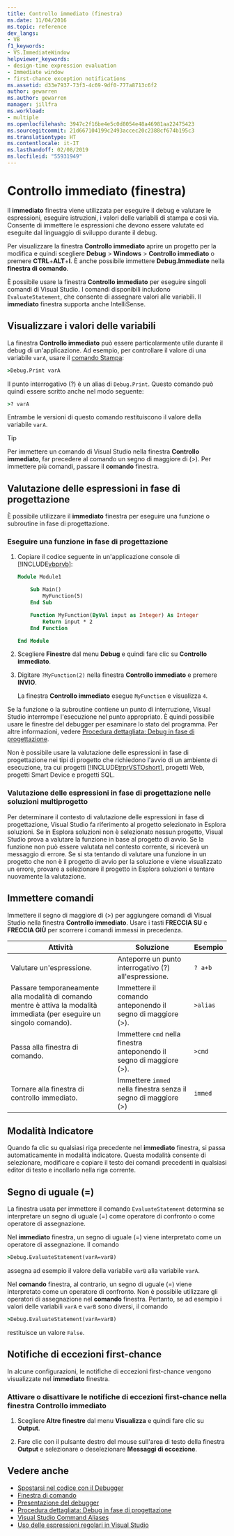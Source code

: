 ```yaml
---
title: Controllo immediato (finestra)
ms.date: 11/04/2016
ms.topic: reference
dev_langs:
- VB
f1_keywords:
- VS.ImmediateWindow
helpviewer_keywords:
- design-time expression evaluation
- Immediate window
- first-chance exception notifications
ms.assetid: d33e7937-73f3-4c69-9df0-777a8713c6f2
author: gewarren
ms.author: gewarren
manager: jillfra
ms.workload:
- multiple
ms.openlocfilehash: 3947c2f16be4e5c0d8054e48a46981aa22475423
ms.sourcegitcommit: 21d667104199c2493accec20c2388cf674b195c3
ms.translationtype: HT
ms.contentlocale: it-IT
ms.lasthandoff: 02/08/2019
ms.locfileid: "55931949"
---
```

# <a name="immediate-window"></a>Controllo immediato (finestra)

Il **immediato** finestra viene utilizzata per eseguire il debug e valutare le espressioni, eseguire istruzioni, i valori delle variabili di stampa e così via. Consente di immettere le espressioni che devono essere valutate ed eseguite dal linguaggio di sviluppo durante il debug.

Per visualizzare la finestra **Controllo immediato** aprire un progetto per la modifica e quindi scegliere **Debug** > **Windows** > **Controllo immediato** o premere **CTRL**+**ALT**+**I**. È anche possibile immettere **Debug.Immediate** nella **finestra di comando**.

È possibile usare la finestra **Controllo immediato** per eseguire singoli comandi di Visual Studio. I comandi disponibili includono `EvaluateStatement`, che consente di assegnare valori alle variabili. Il **immediato** finestra supporta anche IntelliSense.

## <a name="display-the-values-of-variables"></a>Visualizzare i valori delle variabili

La finestra **Controllo immediato** può essere particolarmente utile durante il debug di un'applicazione. Ad esempio, per controllare il valore di una variabile `varA`, usare il [comando Stampa](../../ide/reference/print-command.md):

```cmd
>Debug.Print varA
```

Il punto interrogativo (?) è un alias di `Debug.Print`. Questo comando può quindi essere scritto anche nel modo seguente:

```cmd
>? varA
```

Entrambe le versioni di questo comando restituiscono il valore della variabile `varA`.

> [!TIP]
> Per immettere un comando di Visual Studio nella finestra **Controllo immediato**, far precedere al comando un segno di maggiore di (>). Per immettere più comandi, passare il **comando** finestra.

## <a name="design-time-expression-evaluation"></a>Valutazione delle espressioni in fase di progettazione

È possibile utilizzare il **immediato** finestra per eseguire una funzione o subroutine in fase di progettazione.

### <a name="execute-a-function-at-design-time"></a>Eseguire una funzione in fase di progettazione

1. Copiare il codice seguente in un'applicazione console di [!INCLUDE[vbprvb](../../code-quality/includes/vbprvb_md.md)]:

   ```vb
   Module Module1

       Sub Main()
           MyFunction(5)
       End Sub

       Function MyFunction(ByVal input as Integer) As Integer
           Return input * 2
       End Function

   End Module
   ```

2. Scegliere **Finestre** dal menu **Debug** e quindi fare clic su **Controllo immediato**.

3. Digitare `?MyFunction(2)` nella finestra **Controllo immediato** e premere **INVIO**.

    La finestra **Controllo immediato** esegue `MyFunction` e visualizza `4`.

Se la funzione o la subroutine contiene un punto di interruzione, Visual Studio interrompe l'esecuzione nel punto appropriato. È quindi possibile usare le finestre del debugger per esaminare lo stato del programma. Per altre informazioni, vedere [Procedura dettagliata: Debug in fase di progettazione](../../debugger/walkthrough-debugging-at-design-time.md).

Non è possibile usare la valutazione delle espressioni in fase di progettazione nei tipi di progetto che richiedono l'avvio di un ambiente di esecuzione, tra cui progetti [!INCLUDE[trprVSTOshort](../../ide/reference/includes/trprvstoshort_md.md)], progetti Web, progetti Smart Device e progetti SQL.

### <a name="design-time-expression-evaluation-in-multi-project-solutions"></a>Valutazione delle espressioni in fase di progettazione nelle soluzioni multiprogetto

Per determinare il contesto di valutazione delle espressioni in fase di progettazione, Visual Studio fa riferimento al progetto selezionato in Esplora soluzioni. Se in Esplora soluzioni non è selezionato nessun progetto, Visual Studio prova a valutare la funzione in base al progetto di avvio. Se la funzione non può essere valutata nel contesto corrente, si riceverà un messaggio di errore. Se si sta tentando di valutare una funzione in un progetto che non è il progetto di avvio per la soluzione e viene visualizzato un errore, provare a selezionare il progetto in Esplora soluzioni e tentare nuovamente la valutazione.

## <a name="enter-commands"></a>Immettere comandi

Immettere il segno di maggiore di (>) per aggiungere comandi di Visual Studio nella finestra **Controllo immediato**. Usare i tasti **FRECCIA SU** e **FRECCIA GIÙ** per scorrere i comandi immessi in precedenza.

|Attività|Soluzione|Esempio|
|----------|--------------|-------------|
|Valutare un'espressione.|Anteporre un punto interrogativo (?) all'espressione.|`? a+b`|
|Passare temporaneamente alla modalità di comando mentre è attiva la modalità immediata (per eseguire un singolo comando).|Immettere il comando anteponendo il segno di maggiore (>).|`>alias`|
|Passa alla finestra di comando.|Immettere `cmd` nella finestra anteponendo il segno di maggiore (>).|`>cmd`|
|Tornare alla finestra di controllo immediato.|Immettere `immed` nella finestra senza il segno di maggiore (>)|`immed`|

## <a name="mark-mode"></a>Modalità Indicatore

Quando fa clic su qualsiasi riga precedente nel **immediato** finestra, si passa automaticamente in modalità indicatore. Questa modalità consente di selezionare, modificare e copiare il testo dei comandi precedenti in qualsiasi editor di testo e incollarlo nella riga corrente.

## <a name="the-equals-sign-"></a>Segno di uguale (=)

La finestra usata per immettere il comando `EvaluateStatement` determina se interpretare un segno di uguale (=) come operatore di confronto o come operatore di assegnazione.

Nel **immediato** finestra, un segno di uguale (=) viene interpretato come un operatore di assegnazione. Il comando

```cmd
>Debug.EvaluateStatement(varA=varB)
```

assegna ad esempio il valore della variabile `varB` alla variabile `varA`.

Nel **comando** finestra, al contrario, un segno di uguale (=) viene interpretato come un operatore di confronto. Non è possibile utilizzare gli operatori di assegnazione nel **comando** finestra. Pertanto, se ad esempio i valori delle variabili `varA` e `varB` sono diversi, il comando

```cmd
>Debug.EvaluateStatement(varA=varB)
```

restituisce un valore `False`.

## <a name="first-chance-exception-notifications"></a>Notifiche di eccezioni first-chance

In alcune configurazioni, le notifiche di eccezioni first-chance vengono visualizzate nel **immediato** finestra.

### <a name="toggle-first-chance-exception-notifications-in-the-immediate-window"></a>Attivare o disattivare le notifiche di eccezioni first-chance nella finestra Controllo immediato

1. Scegliere **Altre finestre** dal menu **Visualizza** e quindi fare clic su **Output**.

2. Fare clic con il pulsante destro del mouse sull'area di testo della finestra **Output** e selezionare o deselezionare **Messaggi di eccezione**.

## <a name="see-also"></a>Vedere anche

- [Spostarsi nel codice con il Debugger](../../debugger/navigating-through-code-with-the-debugger.md)
- [Finestra di comando](../../ide/reference/command-window.md)
- [Presentazione del debugger](../../debugger/debugger-feature-tour.md)
- [Procedura dettagliata: Debug in fase di progettazione](../../debugger/walkthrough-debugging-at-design-time.md)
- [Visual Studio Command Aliases](../../ide/reference/visual-studio-command-aliases.md)
- [Uso delle espressioni regolari in Visual Studio](../../ide/using-regular-expressions-in-visual-studio.md)
